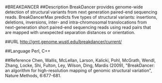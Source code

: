 #BREAKDANCER
##Description
BreakDancer provides genome-wide detection of structural variants from next generation paired-end sequencing reads. BreakDancerMax predicts five types of structural variants: insertions, deletions, inversions, inter- and intra-chromosomal translocations from next-generation short paired-end sequencing reads using read pairs that are mapped with unexpected separation distances or orientation.

##URL
http://gmt.genome.wustl.edu/breakdancer/current/

##Language
Perl, C++

##Reference
Chen, Wallis, McLellan, Larson, Kalicki, Pohl, McGrath, Wendl, Zhang, Locke, Shi, Fulton, Ley, Wilson, Ding, Mardis (2009), "BreakDancer: an algorithm for high-resolution mapping of genomic structural variation", Nature Methods, 6:677-681.

